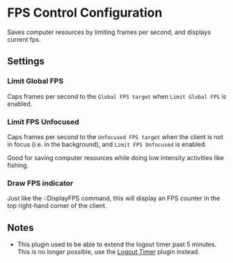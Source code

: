 # FPS Control Configuration

Saves computer resources by limiting frames per second, and displays current fps.

## Settings

### Limit Global FPS

Caps frames per second to the `Global FPS target` when `Limit Global FPS` is enabled.

### Limit FPS Unfocused

Caps frames per second to the `Unfocused FPS target` when the client is not in focus (i.e. in the background), and `Limit FPS Unfocused` is enabled.

Good for saving computer resources while doing low intensity activities like fishing.

### Draw FPS indicator

Just like the ::DisplayFPS command, this will display an FPS counter in the top right-hand corner of the client.

## Notes

* This plugin used to be able to extend the logout timer past 5 minutes. This is no longer possible, use the [Logout Timer](Logout-Timer.md) plugin instead.

